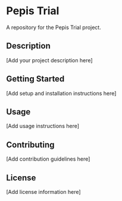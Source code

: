 # Pepis Trial

A repository for the Pepis Trial project.

## Description
[Add your project description here]

## Getting Started
[Add setup and installation instructions here]

## Usage
[Add usage instructions here]

## Contributing
[Add contribution guidelines here]

## License
[Add license information here]
